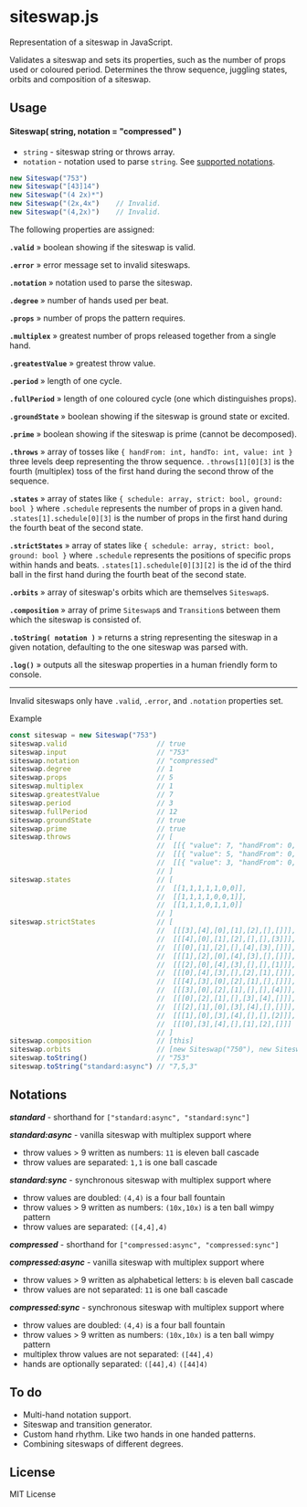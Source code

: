 # siteswap.js

Representation of a siteswap in JavaScript.

Validates a siteswap and sets its properties, such as the number of props used or coloured period. Determines the throw sequence, juggling states, orbits and composition of a siteswap.




## Usage

#### Siteswap( string, notation = "compressed" )

- `string` - siteswap string or throws array.
- `notation` - notation used to parse `string`. See [supported notations](#notations).

```javascript
new Siteswap("753")
new Siteswap("[43]14")
new Siteswap("(4 2x)*")
new Siteswap("(2x,4x")    // Invalid.
new Siteswap("(4,2x)")    // Invalid.
```

The following properties are assigned:


__`.valid`__ &raquo; boolean showing if the siteswap is valid.

__`.error`__ &raquo; error message set to invalid siteswaps.

__`.notation`__ &raquo; notation used to parse the siteswap.

__`.degree`__ &raquo; number of hands used per beat. 

__`.props`__ &raquo; number of props the pattern requires.

__`.multiplex`__ &raquo; greatest number of props released together from a single hand.

__`.greatestValue`__ &raquo; greatest throw value.

__`.period`__ &raquo; length of one cycle.

__`.fullPeriod`__ &raquo; length of one coloured cycle (one which distinguishes props).

__`.groundState`__ &raquo; boolean showing if the siteswap is ground state or excited.

__`.prime`__ &raquo; boolean showing if the siteswap is prime (cannot be decomposed).

__`.throws`__ &raquo; array of tosses like `{ handFrom: int, handTo: int, value: int }` three levels deep representing the throw sequence. `.throws[1][0][3]` is the fourth (multiplex) toss of the first hand during the second throw of the sequence.

__`.states`__ &raquo; array of states like `{ schedule: array, strict: bool, ground: bool }` where `.schedule` represents the number of props in a given hand. `.states[1].schedule[0][3]` is the number of props in the first hand during the fourth beat of the second state.

__`.strictStates`__ &raquo; array of states like `{ schedule: array, strict: bool, ground: bool }` where `.schedule` represents the positions of specific props within hands and beats. `.states[1].schedule[0][3][2]` is the id of the third ball in the first hand during the fourth beat of the second state.

__`.orbits`__ &raquo; array of siteswap's orbits which are themselves `Siteswap`s.

__`.composition`__ &raquo; array of prime `Siteswap`s and `Transition`s between them which the siteswap is consisted of.

__`.toString( notation )`__ &raquo; returns a string representing the siteswap in a given notation, defaulting to the one siteswap was parsed with.

__`.log()`__ &raquo; outputs all the siteswap properties in a human friendly form to console.

-----

Invalid siteswaps only have `.valid`, `.error`, and `.notation` properties set.


Example
```javascript
const siteswap = new Siteswap("753")
siteswap.valid                      // true
siteswap.input                      // "753"
siteswap.notation                   // "compressed"
siteswap.degree                     // 1
siteswap.props                      // 5
siteswap.multiplex                  // 1
siteswap.greatestValue              // 7
siteswap.period                     // 3
siteswap.fullPeriod                 // 12
siteswap.groundState                // true
siteswap.prime                      // true
siteswap.throws                     // [
                                    //  [[{ "value": 7, "handFrom": 0, "handTo": 0 }]],
                                    //  [[{ "value": 5, "handFrom": 0, "handTo": 0 }]],
                                    //  [[{ "value": 3, "handFrom": 0, "handTo": 0 }]]
                                    // ] 
siteswap.states                     // [
                                    //  [[1,1,1,1,1,0,0]],
                                    //  [[1,1,1,1,0,0,1]],
                                    //  [[1,1,1,0,1,1,0]]
                                    // ]
siteswap.strictStates               // [
                                    //  [[[3],[4],[0],[1],[2],[],[]]],
                                    //  [[[4],[0],[1],[2],[],[],[3]]],
                                    //  [[[0],[1],[2],[],[4],[3],[]]],
                                    //  [[[1],[2],[0],[4],[3],[],[]]],
                                    //  [[[2],[0],[4],[3],[],[],[1]]],
                                    //  [[[0],[4],[3],[],[2],[1],[]]],
                                    //  [[[4],[3],[0],[2],[1],[],[]]],
                                    //  [[[3],[0],[2],[1],[],[],[4]]],
                                    //  [[[0],[2],[1],[],[3],[4],[]]],
                                    //  [[[2],[1],[0],[3],[4],[],[]]],
                                    //  [[[1],[0],[3],[4],[],[],[2]]],
                                    //  [[[0],[3],[4],[],[1],[2],[]]]
                                    // ]
siteswap.composition                // [this]
siteswap.orbits                     // [new Siteswap("750"), new Siteswap("003")]
siteswap.toString()                 // "753"
siteswap.toString("standard:async") // "7,5,3"

```




## Notations


___standard___ - shorthand for `["standard:async", "standard:sync"]`  

___standard:async___ - vanilla siteswap with multiplex support where

- throw values > 9 written as numbers: `11` is eleven ball cascade
- throw values are separated: `1,1` is one ball cascade

___standard:sync___ - synchronous siteswap with multiplex support where

- throw values are doubled: `(4,4)` is a four ball fountain
- throw values > 9 written as numbers: `(10x,10x)` is a ten ball wimpy pattern
- throw values are separated: `([4,4],4)`



___compressed___ - shorthand for `["compressed:async", "compressed:sync"]`

___compressed:async___ - vanilla siteswap with multiplex support where

- throw values > 9 written as alphabetical letters: `b` is eleven ball cascade
- throw values are not separated: `11` is one ball cascade

___compressed:sync___ - synchronous siteswap with multiplex support where

- throw values are doubled: `(4,4)` is a four ball fountain
- throw values > 9 written as numbers: `(10x,10x)` is a ten ball wimpy pattern
- multiplex throw values are not separated: `([44],4)`
- hands are optionally separated: `([44],4)` `([44]4)`


## To do

- Multi-hand notation support.
- Siteswap and transition generator.
- Custom hand rhythm. Like two hands in one handed patterns.
- Combining siteswaps of different degrees.

## License

MIT License




